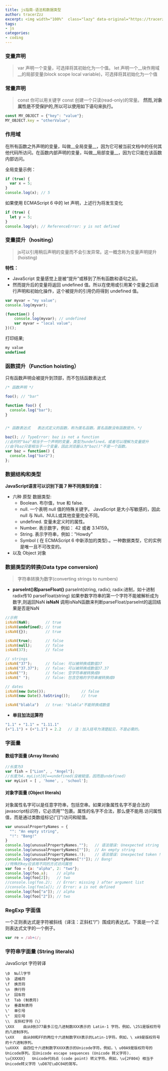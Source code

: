 ```yaml
---
title: js指南-语法和数据类型  
author: tracerZzz 
excerpt: <img width="100%"  class="lazy" data-original="https://tracerzzz.ltd/js/mdn.png"></br>javascript 变量、常量的声明，作用域，变量提升，数据结构和类型，数据类型的转换(parseInt(),parseFloat(),inNaN())，以及字面量
tags: 
- js
categories:
- coding
---
```


### 变量声明
>var
声明一个变量，可选择将其初始化为一个值。
let
声明一个__块作用域__的局部变量(block scope local variable)，可选择将其初始化为一个值

### 常量声明
>const
你可以用关键字 const 创建一个只读(read-only)的常量。
__然而,对象属性是不受保护的,所以可以使用如下语句来执行。__

```javascript
const MY_OBJECT = {"key": "value"};
MY_OBJECT.key = "otherValue";
```

### 作用域
在所有函数之外声明的变量，叫做__全局变量__，因为它可被当前文档中的任何其他代码所访问。在函数内部声明的变量，叫做__局部变量__，因为它只能在该函数内部访问。

全局变量示例：

```javascript
if (true) {
  var x = 5;
}
console.log(x); // 5
```

如果使用 ECMAScript 6 中的 let 声明，上述行为将发生变化

```javascript
if (true) {
  let y = 5;
}
console.log(y); // ReferenceError: y is not defined
```

### 变量提升（hositing）
>js可以引用稍后声明的变量而不会引发异常。这一概念称为变量声明提升(hoisting)

__特性：__
 - JavaScript 变量感觉上是被“提升”或移到了所有函数和语句之前。
 - 然而提升后的变量将返回 undefined 值。所以在使用或引用某个变量之后进行声明和初始化操作，这个被提升的引用仍将得到 undefined 值。

```javascript
var myvar = "my value";
console.log(myvar);

(function() {
    console.log(myvar); // undefined
    var myvar = "local value";
})();
```

打印结果;
```javascript
my value
undefined
```

### 函数提升（Function hoisting）
只有函数声明会被提升到顶部，而不包括函数表达式
```javascript
/* 函数声明 */

foo(); // "bar"

function foo() {
  console.log("bar");
}


/* 函数表达式   表达式定义的函数，称为匿名函数。匿名函数没有函数提升。*/

baz(); // TypeError: baz is not a function
//此时的"baz"相当于一个声明的变量，类型为undefined。或者可以理解为变量提升
//由于baz只是相当于一个变量，因此浏览器认为"baz()"不是一个函数。
var baz = function() {
  console.log("bar2");
};
```
### __数据结构和类型__

**JavaScript语言可以识别下面 7 种不同类型的值：**

 - 六种 原型 数据类型:
    - Boolean.  布尔值，true 和 false.
    - null. 一个表明 null 值的特殊关键字。 JavaScript 是大小写敏感的，因此 null 与 Null、NULL或其他变量完全不同。
    - undefined.  变量未定义时的属性。
    - Number.  表示数字，例如： 42 或者 3.14159。
    - String.  表示字符串，例如："Howdy"
    - Symbol ( 在 ECMAScript 6 中新添加的类型).。一种数据类型，它的实例是唯一且不可改变的。
 - 以及 Object 对象

### 数据类型的转换(Data type conversion)
>字符串转换为数字(converting strings to numbers)

 - __parseInt()和parseFloat()__
 parseInt(string, radix); radix:进制，如十进制 radix传10
 parseFloat(string)
 如果参数字符串的第一个字符不能被解析成为数字,则返回NaN
 __isNaN__
 调用isNaN函数来判断parseFloat/parseInt的返回结果是否是NaN
 ```javascript
 //示例
 isNaN(NaN);       // true
 isNaN(undefined); // true
 isNaN({});        // true

 isNaN(true);      // false
 isNaN(null);      // false
 isNaN(37);        // false

 // strings
 isNaN("37");      // false: 可以被转换成数值37
 isNaN("37.37");   // false: 可以被转换成数值37.37
 isNaN("");        // false: 空字符串被转换成0
 isNaN(" ");       // false: 包含空格的字符串被转换成0

 // dates
 isNaN(new Date());                // false
 isNaN(new Date().toString());     // true

 isNaN("blabla")   // true: "blabla"不能转换成数值
 ```
 - __单目加法运算符__
```javascript
"1.1" + "1.1" = "1.11.1"
(+"1.1") + (+"1.1") = 2.2   // 注：加入括号为清楚起见，不是必需的。
```

### 字面量
#### 数组字面量 (Array literals)
```javascript
//长度为3
var fish = ["Lion", , "Angel"];
//长度为4，myList[0]==undefined(没被赋值，因而是undefined)
var myList = [ , 'home', , 'school'];

```
#### 对象字面量 (Object literals)
对象属性名字可以是任意字符串，包括空串。如果对象属性名字不是合法的javascript标识符，它必须用""包裹。属性的名字不合法，那么便不能用.访问属性值，而是通过类数组标记("[]")访问和赋值。
```javascript
var unusualPropertyNames = {
  "": "An empty string",
  "!": "Bang!"
}
console.log(unusualPropertyNames."");   // 语法错误: Unexpected string
console.log(unusualPropertyNames[""]);  // An empty string
console.log(unusualPropertyNames.!);    // 语法错误: Unexpected token !
console.log(unusualPropertyNames["!"]); // Bang!
//特殊的key应该用不同的方式访问属性
var foo = {a: "alpha", 2: "two"};
console.log(foo.a);    // alpha
console.log(foo[2]);   // two
//console.log(foo.2);  // Error: missing ) after argument list
//console.log(foo[a]); // Error: a is not defined
console.log(foo["a"]); // alpha
console.log(foo["2"]); // two

```

### RegExp 字面值
一个正则表达式是字符被斜线（译注：正斜杠“/”）围成的表达式。下面是一个正则表达式文字的一个例子。
```javascript
var re = /ab+c/;
```
### 字符串字面量 (String literals)
JavaScript 字符转译

    \0  Null字节
    \b  退格符
    \f  换页符
    \n  换行符
    \r  回车符
    \t  Tab (制表符)
    \v  垂直制表符
    \'  单引号
    \"  双引号
    \\  反斜杠字符（\）
    \XXX    由从0到377最多三位八进制数XXX表示的 Latin-1 字符。例如，\251是版权符号的八进制序列。
    \xXX    由从00和FF的两位十六进制数字XX表示的Latin-1字符。例如，\ xA9是版权符号的十六进制序列。
    \uXXXX  由四位十六进制数字XXXX表示的Unicode字符。例如，\ u00A9是版权符号的Unicode序列。见Unicode escape sequences (Unicode 转义字符).
    \u{XXXXX}   Unicode代码点 (code point) 转义字符。例如，\u{2F804} 相当于Unicode转义字符 \uD87E\uDC04的简写。